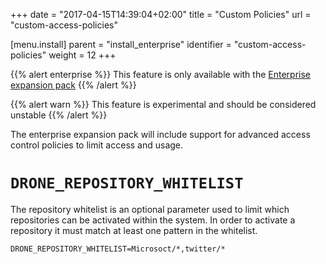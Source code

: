 +++
date = "2017-04-15T14:39:04+02:00"
title = "Custom Policies"
url = "custom-access-policies"

[menu.install]
  parent = "install_enterprise"
  identifier = "custom-access-policies"
  weight = 12
+++

{{% alert enterprise %}}
This feature is only available with the [Enterprise expansion pack](https://drone.io/enterprise/)
{{% /alert %}}

{{% alert warn %}}
This feature is experimental and should be considered unstable
{{% /alert %}}

The enterprise expansion pack will include support for advanced access control policies to limit access and usage.


# `DRONE_REPOSITORY_WHITELIST`

The repository whitelist is an optional parameter used to limit which repositories can be activated within the system. In order to activate a repository it must match at least one pattern in the whitelist.

```
DRONE_REPOSITORY_WHITELIST=Microsoct/*,twitter/*
```
